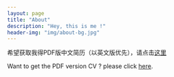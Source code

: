 ```yaml
---
layout: page
title: "About"
description: "Hey, this is me !"
header-img: "img/about-bg.jpg"
---
```

希望获取我得PDF版中文简历（以英文版优先），请点击[这里]({{site.url}}/documents/zh_cv_haotao_lai.pdf)

Want to get the PDF version CV ? please click [here]({{site.url}}/documents/en_cv_haotao_lai.pdf).



